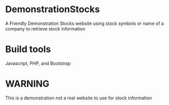 # DemonstrationStocks
A Friendly Demonstration Stocks website using stock symbols or name of a company to retrieve stock information
# Build tools
Javascript, PHP, and Bootstrap
# WARNING 
This is a demonstration not a real website to use for stock information
